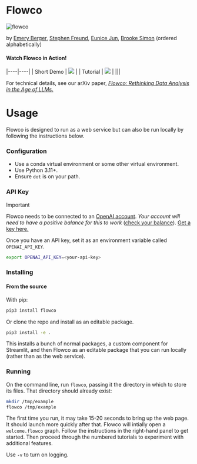 

# Flowco
![flowco](https://github.com/user-attachments/assets/9591f546-ef52-4c16-999a-ca9e2a149586)

by [Emery Berger](https://emeryberger.com), [Stephen Freund](https://www.cs.williams.edu/~freund/index.html), [Eunice Jun](http://eunicemjun.com/), [Brooke Simon](https://www.linkedin.com/in/brooke-alexandra-simon/) (ordered alphabetically)

#### Watch Flowco in Action!

|----|----|
| Short Demo | [![](https://img.youtube.com/vi/qmMeMIrhtPs/0.jpg)](https://www.youtube.com/watch?v=qmMeMIrhtPs) |
| Tutorial | [![](https://img.youtube.com/vi/q0eAJv1vhAQ/0.jpg)](https://www.youtube.com/watch?v=q0eAJv1vhAQ) |
|||


For technical details, see our arXiv paper, [_Flowco: Rethinking Data Analysis in the Age of LLMs_.](https://arxiv.org/abs/2403.16354)


# Usage

Flowco is designed to run as a web service but can also be run locally by following the instructions below.  

### Configuration

* Use a conda virtual environment or some other virtual environment.
* Use Python 3.11+.
* Ensure `dot` is on your path.

### API Key

> [!IMPORTANT]
>
> Flowco needs to be connected to an [OpenAI account](https://openai.com/api/). _Your account will need to have a positive balance for this to work_ ([check your balance](https://platform.openai.com/account/usage)). [Get a key here.](https://platform.openai.com/account/api-keys)
>
> Once you have an API key, set it as an environment variable called `OPENAI_API_KEY`.
>
> ```bash
> export OPENAI_API_KEY=<your-api-key>
> ```

### Installing

#### From the source

With pip:
```bash
pip3 install flowco
```

Or clone the repo and install as an editable package.
```bash
pip3 install -e .
```
This installs a bunch of normal packages, a custom component for Streamlit, and then Flowco as an 
editable package that you can run locally (rather than as the web service).

### Running

On the command line, run `flowco`, passing it the directory in which to store its files.  That directory
should already exist:

```bash
mkdir /tmp/example
flowco /tmp/example
```

The first time you run, it may take 15-20 seconds to bring up the web page.  It should launch more quickly after that. 
Flowco will intially open a `welcome.flowco` graph.  Follow the instructions in the right-hand panel to get started.  Then proceed through the numbered tutorials to experiment with additional features.


Use `-v` to turn on logging.
